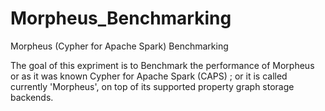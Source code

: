 # Morpheus_Benchmarking
Morpheus (Cypher for Apache Spark) Benchmarking

The goal of this expriment is to Benchmark the performance of Morpheus or as it was known Cypher for Apache Spark (CAPS) ; or it is called currently 'Morpheus', on top of its supported property graph storage backends.
